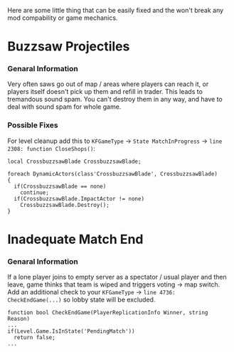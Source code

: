 Here are some little thing that can be easily fixed and the won't break any mod compability or game mechanics.

# Buzzsaw Projectiles
### Genaral Information
Very often saws go out of map / areas where players can reach it, or players itself doesn't pick up them and refill in trader. This leads to tremandous sound spam. You can't destroy them in any way, and have to deal with sound spam for whole game.

### Possible Fixes
For level cleanup add this to `KFGameType` -> `State MatchInProgress` -> `line 2308: function CloseShops()`:
```unrealscript
local CrossbuzzsawBlade CrossbuzzsawBlade;

foreach DynamicActors(class'CrossbuzzsawBlade', CrossbuzzsawBlade)
{
  if(CrossbuzzsawBlade == none)
    continue;
  if(CrossbuzzsawBlade.ImpactActor != none)
    CrossbuzzsawBlade.Destroy();
}
```

# Inadequate Match End
### Genaral Information
If a lone player joins to empty server as a spectator / usual player and then leave, game thinks that team is wiped and triggers voting -> map switch. Add an additional check to your `KFGameType` -> `line 4736: CheckEndGame(...)` so lobby state will be excluded.
```unrealscript
function bool CheckEndGame(PlayerReplicationInfo Winner, string Reason)
...
if(Level.Game.IsInState('PendingMatch'))
  return false;
...
```

